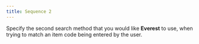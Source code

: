 ```yaml
---
title: Sequence 2
---
```



Specify the second search method that you would like **Everest** to use, when trying to match an item code being entered by the user.
